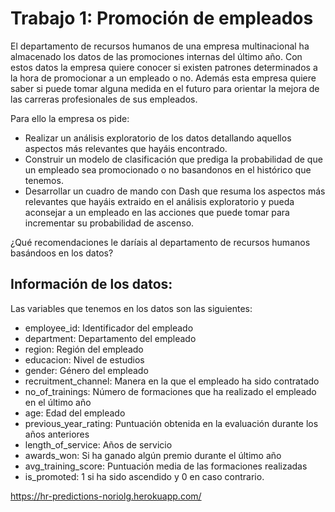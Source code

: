 # Trabajo 1: Promoción de empleados

El departamento de recursos humanos de una empresa multinacional ha almacenado los datos de las promociones internas del último año. Con estos datos la empresa quiere conocer si existen patrones determinados a la hora de promocionar a un empleado o no. Además esta empresa quiere saber si puede tomar alguna medida en el futuro para orientar la mejora de las carreras profesionales de sus empleados.

Para ello la empresa os pide:

* Realizar un análisis exploratorio de los datos detallando aquellos aspectos más relevantes que hayáis encontrado.
* Construir un modelo de clasificación que prediga la probabilidad de que un empleado sea promocionado o no basandonos en el histórico que tenemos.
* Desarrollar un cuadro de mando con Dash que resuma los aspectos más relevantes que hayáis extraido en el análisis exploratorio y pueda aconsejar a un empleado en las acciones que puede tomar para incrementar su probabilidad de ascenso.

¿Qué recomendaciones le daríais al departamento de recursos humanos basándoos en los datos?

## Información de los datos:
Las variables que tenemos en los datos son las siguientes:

* employee_id: Identificador del empleado
* department: Departamento del empleado
* region: Región del empleado
* educacion: Nivel de estudios
* gender: Género del empleado
* recruitment_channel: Manera en la que el empleado ha sido contratado
* no_of_trainings: Número de formaciones que ha realizado el empleado en el último año
* age: Edad del empleado
* previous_year_rating: Puntuación obtenida en la evaluación durante los años anteriores
* length_of_service: Años de servicio
* awards_won: Si ha ganado algún premio durante el último año
* avg_training_score: Puntuación media de las formaciones realizadas
* is_promoted: 1 si ha sido ascendido y 0 en caso contrario.

https://hr-predictions-noriolg.herokuapp.com/
